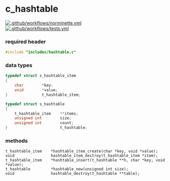 # c_hashtable

[![.github/workflows/norminette.yml](https://github.com/c3b5aw/c_hashtable/actions/workflows/norminette.yml/badge.svg)](https://github.com/c3b5aw/c_hashtable/actions/workflows/norminette.yml) <br />
[![.github/workflows/tests.yml](https://github.com/c3b5aw/c_hashtable/actions/workflows/tests.yml/badge.svg)](https://github.com/c3b5aw/c_hashtable/actions/workflows/tests.yml) <br />

### required header
```C
#include "includes/hashtable.c"
```

### data types
```C
typedef struct s_hashtable_item
{
	char		*key;
	void		*value;
}				t_hashtable_item;

typedef struct s_hashtable
{
	t_hashtable_item	**items;
	unsigned int		size;
	unsigned int		count;
}						t_hashtable;
```

### methods
```
t_hashtable_item	*hashtable_item_create(char *key, void *value);
void				hashtable_item_destroy(t_hashtable_item *item);
t_hashtable_item	*hashtable_insert(t_hashtable **h, char *key, void *value);
t_hashtable			*hashtable_new(unsigned int size);
void				hashtable_destroy(t_hashtable **table);
```